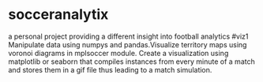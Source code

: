 # socceranalytix
a personal project providing a different insight into football analytics
#viz1 Manipulate data using numpys and pandas.Visualize territory
      maps using voronoi diagrams in mplsoccer module. Create a visualization using matplotlib
      or seaborn that compiles instances from every minute of a match and stores them in a gif
      file thus leading to a match simulation.
